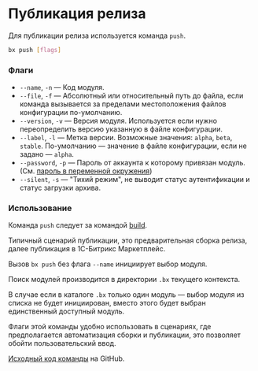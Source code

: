 # Публикация релиза

Для публикации релиза используется команда `push`.

```bash
bx push [flags]
```

### Флаги

- `--name`, `-n` &mdash; Код модуля.
- `--file`, `-f` &mdash; Абсолютный или относительный путь до файла, если команда вызывается за пределами местоположения файлов конфигурации по-умолчанию.
- `--version`, `-v` &mdash; Версия модуля. Используется если нужно переопределить версию указанную в файле конфигурации.
- `--label`, `-l` &mdash; Метка версии. Возможные значения: `alpha`, `beta`, `stable`. По-умолчанию &mdash; значение в файле конфигурации, если не задано &mdash; `alpha`.
- `--password`, `-p` &mdash; Пароль от аккаунта к которому привязан модуль. (См. [пароль в переменной окружения](configuration/password.md))
- `--silent`, `-s` &mdash; "Тихий режим", не выводит статус аутентификации и статус загрузки архива.

### Использование

Команда `push` следует за командой [build](usage/build).

Типичный сценарий публикации, это предварительная сборка релиза, далее публикация в 1С-Битрикс Маркетплейс.

Вызов `bx push` без флага `--name` инициирует выбор модуля.

Поиск модулей производится в директории `.bx` текущего контекста.

В случае если в каталоге `.bx` только один модуль &mdash; выбор модуля из списка не будет инициирован,
вместо этого будет выбран единственный доступный модуль.

Флаги этой команды удобно использовать в сценариях, где предполагается автоматизация сборки и публикации, 
это позволяет обойти пользовательский ввод.

[Исходный код команды](https://github.com/pixel365/bx/blob/main/cmd/push/push.go) на GitHub.
